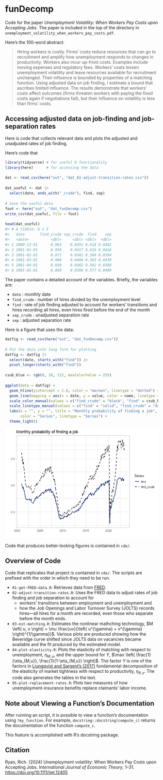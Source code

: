 
<!-- This document generates README.md upon Knitting in RStudio -->

# funDecomp

Code for the paper *Unemployment Volatility: When Workers Pay Costs upon
Accepting Jobs*. The paper is included in the top of the directory in
`unemployment_volatility_when_workers_pay_costs.pdf`.

Here’s the 100-word abstract:

> Hiring workers is costly. Firms’ costs reduce resources that can go to
> recruitment and amplify how unemployment responds to changes in
> productivity. Workers also incur up-front costs. Examples include
> moving expenses and regulatory fees. Workers’ costs lessen
> unemployment volatility and leave resources available for recruitment
> unchanged. Their influence is bounded by properties of a matching
> function. Using adjusted data on job finding, I estimate a bound that
> ascribes limited influence. The results demonstrate that workers’
> costs affect outcomes (firms threaten workers with paying the fixed
> costs again if negotiations fail), but their influence on volatility
> is less than firms’ costs.

<!-- > When a firm hires a worker, -->
<!-- >   adding the new hire to payroll is costly. -->
<!-- >   These costs -->
<!-- >   reduce the amount of resources that can go to recruiting workers -->
<!-- >   and affects -->
<!-- >   amplify how unemployment responds to changes in productivity. -->
<!-- >   Workers also incur up-front costs upon accepting jobs. -->
<!-- >   Examples include moving expenses and regulatory fees. -->
<!-- >   I establish that workers' costs -->
<!-- >   lessen the response of unemployment to productivity changes and -->
<!-- >   do not subtract from resources available for recruitment. -->
<!-- >   The influence of workers' costs is bounded by properties of a matching function, -->
<!-- >   which describes how -->
<!-- >   job openings and unemployment produce hires. -->
<!-- >   Using data on job finding that are adjusted -->
<!-- >   for workers' transitions between employment and unemployment and  -->
<!-- >   for how the Job Openings and Labor Turnover Survey records hires, -->
<!-- >   I estimate a bound that ascribes limited influence to workers' costs.  -->
<!-- >   The results demonstrate that costs paid by workers upon accepting jobs -->
<!-- >   affect outcomes in the labor market -->
<!-- >   (firms threaten workers with paying the up-front costs again if wage -->
<!-- >   negotiations fail), -->
<!-- >   but their influence on volatility is less important than firms' costs. -->

## Accessing adjusted data on job-finding and job-separation rates

Here is code that collects relevant data and plots the adjusted and
unadjusted rates of job finding.

Here’s code that

``` r
library(tidyverse) # for useful R functionality
library(here)      # for accessing the data

dat <- read_csv(here("out", "dat_02-adjust-transition-rates.csv"))

dat_useful <- dat |> 
  select(date, ends_with("_crude"), find, sep)

# Save the useful data
fout <- here("out", "dat_funDecomp.csv")
write_csv(dat_useful, file = fout)

head(dat_useful)
#> # A tibble: 6 x 5
#>   date       find_crude sep_crude  find    sep
#>   <date>          <dbl>     <dbl> <dbl>  <dbl>
#> 1 2000-12-01      0.963    0.0391 0.618 0.0402
#> 2 2001-01-01      0.950    0.0417 0.616 0.0416
#> 3 2001-02-01      0.871    0.0382 0.580 0.0394
#> 4 2001-03-01      0.900    0.0404 0.583 0.0430
#> 5 2001-04-01      0.830    0.0382 0.562 0.0389
#> 6 2001-05-01      0.869    0.0390 0.577 0.0409
```

The paper contains a detailed account of the variables. Briefly, the
variables are:

- `date` : monthly date
- `find_crude` : number of hires divided by the unemployment level
- `find` : rate of job finding adjusted to account for workers’
  transitions and hires recording all hires, even hires fired before the
  end of the month
- `sep_crude` : unadjusted separation rate
- `sep` : adjusted separation rate

Here is a figure that uses the data:

``` r
datfig <- read_csv(here("out", "dat_funDecomp.csv")) 

# Put the data into long form for plotting
datfig <- datfig |> 
  select(date, starts_with("find")) |> 
  pivot_longer(starts_with("find")) 
  
csub_blue <- rgb(0, 26, 112, maxColorValue = 255)

ggplot(data = datfig) +
  geom_hline(yintercept = 1.0, color = "maroon", linetype = "dotted") +
  geom_line(mapping = aes(x = date, y = value, color = name, linetype = name), size = 0.9) +
  scale_color_manual(values = c("find_crude" = "black", "find" = csub_blue)) +
  scale_linetype_manual(values = c("find" = "solid", "find_crude" = "dashed")) +  
  labs(x = "", y = "", title = "Monthly probability of finding a job", 
       color = "Series", linetype = "Series") +
  theme_light()  
```

<img src="out/README_plot-find-1.png" alt="Plot of adjusted and unadjusted rates of job finding."  />

Code that produces better-looking figures is contained in `cde/`.

## Overview of Code

Code that replicates that project is contained in `cde/`. The scripts
are prefixed with the order in which they need to be run.

- `01-get-FRED-data.R`: Retrieves data from
  [FRED](https://fred.stlouisfed.org/).
- `02-adjust-transition-rates.R`: Uses the FRED data to adjust rates of
  job finding and job separation to account for
  - workers’ transitions between employment and unemployment and
  - how the Job Openings and Labor Turnover Survey (JOLTS) records
    hires—all hires for a month are recorded, even those who separate
    before the month ends.
- `03-est-matching.R`: Estimates the nonlinear mathching technology,
  $M \left( u, v \right) = \mu \frac{uv}{\left( u^{\gamma} + v^{\gamma} \right)^{1/\gamma}}$.
  Various plots are produced showing how the Beveridge curve shifted
  since JOLTS data on vacancies became available and the fit produced by
  the estimated model.
- `04-plot-elasticity.R`: Plots the elasticity of matching with respect
  to unemployment, $\eta_{M,u}$, and the upper bound for $\Upsilon$,
  $\max \left( \frac{1}{\eta_{M,u}}, \frac{1}{1-\eta_{M,u}} \right)$.
  The factor $\Upsilon$ is one of the factors in [Ljungqvist and
  Sargent’s
  (2017)](https://www.aeaweb.org/articles?id=10.1257/aer.20150233)
  fundamental decomposition of the elasticity of market tightness with
  respect to productivity, $\eta_{\theta,y}$. The code also generates
  the tables in the text.
- `05-plot-replacement-rates.R`: Plots two measures of how
  unemployment-insurance benefits replace claimants’ labor income.

## Note about Viewing a Function’s Documentation

After running an script, it is possible to view a function’s
documentation using `?my_function`. For example,
`docstring::docstring(compute_c)` returns the documentation of the
function `compute_c`.

This feature is accomplished with R’s docstring package.

## Citation

Ryan, Rich. (2024) Unemployment volatility: When Workers Pay Costs upon
Accepting Jobs. *International Journal of Economic Theory*, 1–31.
<https://doi.org/10.1111/ijet.12405>
